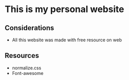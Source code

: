 # This is my personal website

## Considerations
* All this website was made with free resource on web

## Resources
* normalize.css
* Font-awesome